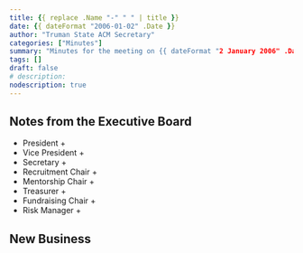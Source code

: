 ```yaml
---
title: {{ replace .Name "-" " " | title }}
date: {{ dateFormat "2006-01-02" .Date }}
author: "Truman State ACM Secretary"
categories: ["Minutes"]
summary: "Minutes for the meeting on {{ dateFormat "2 January 2006" .Date}}."
tags: []
draft: false
# description:
nodescription: true
---
```


## Notes from the Executive Board

+ President
    + 
+ Vice President
    + 
+ Secretary
    + 
+ Recruitment Chair
    + 
+ Mentorship Chair
    + 
+ Treasurer
    + 
+ Fundraising Chair
    + 
+ Risk Manager
    + 

## New Business